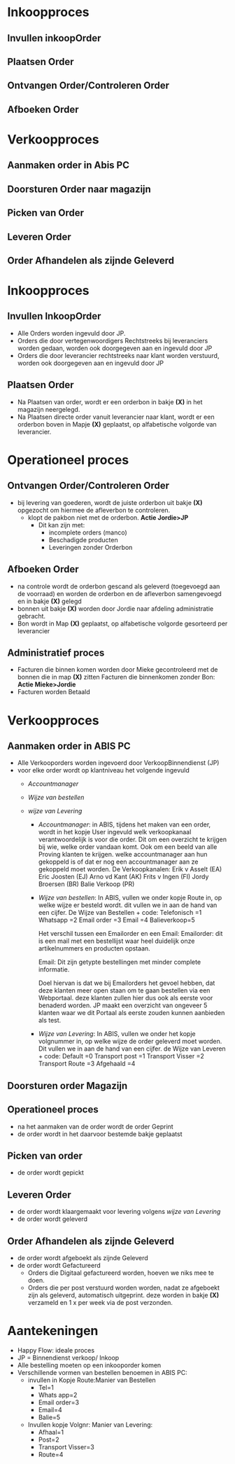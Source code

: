 # **Inkoopproces**

  ## Invullen inkoopOrder
  ## Plaatsen Order
  ## Ontvangen Order/Controleren Order
  ## Afboeken Order

# **Verkoopproces**

  ## Aanmaken order in Abis PC
  ## Doorsturen Order naar magazijn
  ## Picken van Order
  ## Leveren Order
  ## Order Afhandelen als zijnde Geleverd



# **Inkoopproces**

## Invullen InkoopOrder

  - Alle Orders worden ingevuld door JP.
  - Orders die door vertegenwoordigers Rechtstreeks bij leveranciers worden gedaan, worden ook doorgegeven aan en ingevuld door JP
  - Orders die door leverancier rechtstreeks naar klant worden verstuurd, worden ook doorgegeven aan en ingevuld door JP

## Plaatsen Order  

  - Na Plaatsen van order, wordt er een orderbon in bakje **(X)** in het magazijn neergelegd.
  - Na Plaatsen directe order vanuit leverancier naar klant, wordt er een orderbon boven in Mapje **(X)** geplaatst, op alfabetische volgorde van leverancier.

# **Operationeel proces**

## Ontvangen Order/Controleren Order

  - bij levering van goederen, wordt de juiste orderbon uit bakje **(X)** opgezocht om hiermee de afleverbon te controleren.
      - klopt de pakbon niet met de orderbon. **Actie Jordie>JP**
        - Dit kan zijn met:
          - incomplete orders (manco)
          - Beschadigde producten
          - Leveringen zonder Orderbon

## Afboeken Order

  - na controle wordt de orderbon gescand als geleverd (toegevoegd aan de voorraad) en worden de orderbon en de afleverbon samengevoegd en in bakje **(X)** gelegd
  - bonnen uit bakje **(X)** worden door Jordie naar afdeling administratie gebracht.
  - Bon wordt in Map **(X)** geplaatst, op alfabetische volgorde gesorteerd per leverancier

## **Administratief proces**

  - Facturen die binnen komen worden door Mieke gecontroleerd met de bonnen die in map **(X)** zitten
    Facturen die binnenkomen zonder Bon: **Actie Mieke>Jordie**
  - Facturen worden Betaald


# **Verkoopproces**

## Aanmaken order in ABIS PC

  - Alle Verkooporders worden ingevoerd door VerkoopBinnendienst (JP)
  - voor elke order wordt op klantniveau het volgende ingevuld
    - *Accountmanager*
    - *Wijze van bestellen*
    - *wijze van Levering*

      - *Accountmanager*:
        in ABIS, tijdens het maken van een order, wordt in het kopje User ingevuld welk verkoopkanaal verantwoordelijk is voor die order. Dit om een overzicht te krijgen bij wie, welke order vandaan komt. Ook om een beeld van alle Proving klanten te krijgen. welke accountmanager aan hun gekoppeld is of dat er nog een accountmanager aan ze gekoppeld moet worden.
        De Verkoopkanalen:
        Erik v Asselt (EA)
        Eric Joosten  (EJ)
        Arno vd Kant  (AK)
        Frits v Ingen (FI)
        Jordy Broersen (BR)
        Balie Verkoop  (PR)

      - *Wijze van bestellen*:
        In ABIS, vullen we onder kopje Route in, op welke wijze er besteld wordt. dit vullen we in aan de hand van een cijfer.
        De Wijze van Bestellen + code:
        Telefonisch =1
        Whatsapp    =2
        Email order =3
        Email       =4
        Balieverkoop=5

        Het verschil tussen een Emailorder en een Email:
        Emailorder: dit is een mail met een bestellijst waar heel duidelijk onze artikelnummers en producten opstaan.

        Email: Dit zijn getypte bestellingen met minder complete informatie.

        Doel hiervan is dat we bij Emailorders het gevoel hebben, dat deze klanten meer open staan om te gaan bestellen via een Webportaal. deze klanten zullen hier dus ook als eerste voor benaderd worden. JP maakt een overzicht van ongeveer 5 klanten waar we dit Portaal als eerste zouden kunnen aanbieden als test.

      - *Wijze van Levering*:
        In ABIS, vullen we onder het kopje volgnummer in, op welke wijze de order geleverd moet worden. Dit vullen we in aan de hand van een cijfer.
        de Wijze van Leveren + code:
        Default                     =0
        Transport post              =1
        Transport Visser            =2
        Transport Route             =3
        Afgehaald                   =4
## Doorsturen order Magazijn

## **Operationeel proces**   

  - na het aanmaken van de order wordt de order Geprint
  - de order wordt in het daarvoor bestemde bakje geplaatst
## Picken van order

  - de order wordt gepickt
## Leveren Order

  - de order wordt klaargemaakt voor levering volgens *wijze van Levering*
  - de order wordt geleverd
## Order Afhandelen als zijnde Geleverd

  - de order wordt afgeboekt als zijnde Geleverd
  - de order wordt Gefactureerd
    - Orders die Digitaal gefactureerd worden, hoeven we niks mee te doen.
    - Orders die per post verstuurd worden worden, nadat ze afgeboekt zijn als geleverd, automatisch uitgeprint. deze worden in bakje **(X)** verzameld en 1 x per week via de post verzonden.



# Aantekeningen

-  Happy Flow: ideale proces
- JP = Binnendienst verkoop/ Inkoop
- Alle bestelling moeten op een inkooporder komen
- Verschillende vormen van bestellen benoemen in ABIS PC:
  - invullen in Kopje Route:Manier van Bestellen
    - Tel=1
    - Whats app=2
    - Email order=3
    - Email=4
    - Balie=5
  - Invullen kopje Volgnr: Manier van Levering:
    - Afhaal=1
    - Post=2
    - Transport Visser=3
    - Route=4
